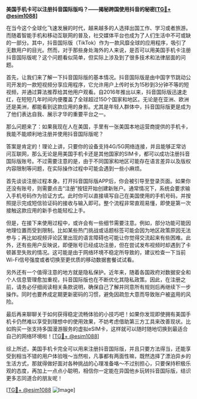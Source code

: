 **美国手机卡可以注册抖音国际版吗？——揭秘跨国使用抖音的秘密[[TG💪+ @esim1088](https://t.me/s/esim1088)]**

在当今这个全球化飞速发展的时代，越来越多的人选择出国工作、学习或者旅游。而随着智能手机和移动互联网的普及，社交媒体平台也成为了人们生活中不可或缺的一部分。其中，抖音国际版（TikTok）作为一款风靡全球的应用程序，吸引了无数用户的目光。然而，对于那些身处海外的人来说，是否可以用美国手机卡注册抖音国际版呢？这个问题看似简单，但实际上涉及到了很多技术和法律层面的问题。

首先，让我们来了解一下抖音国际版的基本情况。抖音国际版是由中国字节跳动公司开发的一款短视频分享应用程序，它允许用户上传时长为15秒到3分钟不等的短视频，并通过算法推荐给其他用户观看。自2016年推出以来，抖音国际版迅速走红，在短短几年时间内便覆盖了全球超过150个国家和地区。无论是在亚洲、欧洲还是美洲，都能看到这款应用的身影。尤其是年轻人群体中，抖音国际版更是成为了他们表达自我、展示才华的重要平台之一。

那么问题来了：如果我现在人在美国，手里有一张美国本地运营商提供的手机卡，我能不能顺利地注册并使用抖音国际版呢？

答案是肯定的！理论上讲，只要你的设备支持4G/5G网络连接，并且能够正常访问互联网，那么无论是用美国手机卡还是其他国家的SIM卡，都可以成功注册抖音国际版账号。不过需要注意的是，由于不同国家和地区可能存在语言差异以及版权内容限制等问题，在实际操作过程中可能会遇到一些小麻烦。

首先谈谈注册过程本身。打开抖音国际版APP后，你会被引导至登录页面。如果你还没有账号，则需要点击“注册”按钮开始创建新账户。通常情况下，系统会要求输入手机号码作为验证方式。此时你可以直接填写自己在美国使用的手机号码，并按照提示完成短信验证码的接收与输入即可。整个流程非常直观易懂，即使是第一次接触这款应用的新手也能轻松上手。

但是，在接下来使用过程中，或许会有一些细节需要注意。例如，部分功能可能因地理位置而受到限制。比如某些热门挑战或话题标签可能会因为地区政策原因无法参与；再比如视频评论区里出现的语言障碍也可能让你觉得交流起来有些困难。此外，还有些用户反映说，即便账号已经成功注册，但在尝试发布视频时却遇到了卡顿甚至失败的情况。这可能是由于网络环境不稳定所导致的，建议检查一下当前Wi-Fi信号强度或者切换至更优质的移动数据套餐试试看。

另外还有一个值得注意的地方就是隐私保护。近年来，随着各国政府对数据安全和个人信息管理愈加重视，抖音国际版也在不断优化其隐私政策。因此，在注册之前，请务必仔细阅读相关条款说明，确保自己了解并同意所有规则后再继续下一步操作。同时也要养成定期更新密码的习惯，避免因疏忽大意而导致账户被盗用的风险。

最后再来聊聊关于如何获得稳定流畅体验的小技巧吧！如果你发现即使拥有美国手机卡仍然难以享受到理想中的使用效果，不妨考虑借助第三方工具来改善现状。比如购买一张支持多国漫游服务的虚拟eSIM卡，这样就可以随时随地切换到最适合自己的网络环境啦！[[TG💪+ @esim1088](https://t.me/s/esim1088)]

综上所述，美国手机卡完全可以用来注册抖音国际版，并且只要方法得当，还能享受到相当不错的用户体验哦～当然啦，凡事都有两面性嘛，既然选择了漂泊异乡的生活方式，那就得做好面对各种挑战的心理准备咯～不过别担心，只要保持积极乐观的态度，再加上一点点小聪明，相信你一定能在异国他乡玩转抖音国际版，结识更多志同道合的朋友呢！

[[TG💪+ @esim1088](https://t.me/s/esim1088) ![Image](https://i.postimg.cc/4NQfJmqS/Snipaste-2025-05-13-00-14-12.png)]